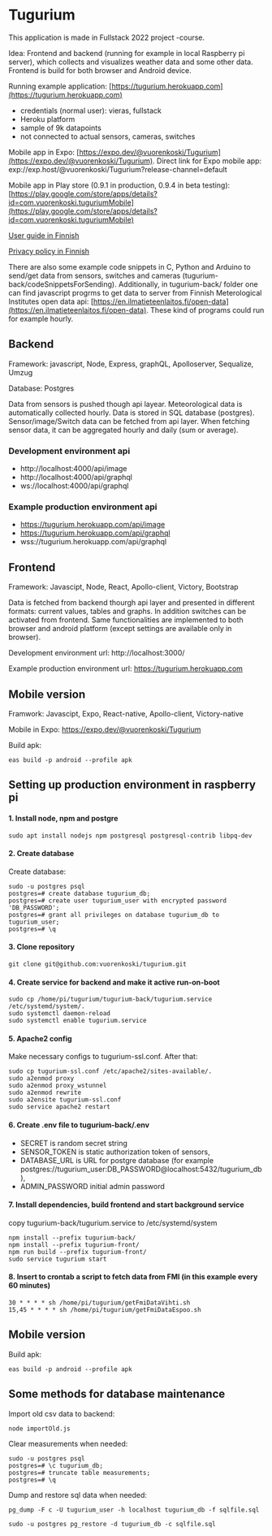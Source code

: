 # Tugurium

This application is made in Fullstack 2022 project -course.

Idea: Frontend and backend (running for example in local Raspberry pi server), which collects and visualizes weather data and some other data. Frontend is build for both browser and Android device.

Running example application: [https://tugurium.herokuapp.com](https://tugurium.herokuapp.com)

- credentials (normal user): vieras, fullstack
- Heroku platform
- sample of 9k datapoints
- not connected to actual sensors, cameras, switches

Mobile app in Expo: [https://expo.dev/@vuorenkoski/Tugurium](https://expo.dev/@vuorenkoski/Tugurium). Direct link for Expo mobile app: exp://exp.host/@vuorenkoski/Tugurium?release-channel=default

Mobile app in Play store (0.9.1 in production, 0.9.4 in beta testing): [https://play.google.com/store/apps/details?id=com.vuorenkoski.tuguriumMobile](https://play.google.com/store/apps/details?id=com.vuorenkoski.tuguriumMobile)

[User guide in Finnish](kayttoohje.md)

[Privacy policy in Finnish](tietosuojakaytanto.md)

There are also some example code snippets in C, Python and Arduino to send/get data from sensors, switches and cameras (tugurium-back/codeSnippetsForSending). Additionally, in tugurium-back/ folder one can find javascript progrms to get data to server from Finnish Meterological Institutes open data api: [https://en.ilmatieteenlaitos.fi/open-data](https://en.ilmatieteenlaitos.fi/open-data). These kind of programs could run for example hourly.

## Backend

Framework: javascript, Node, Express, graphQL, Apolloserver, Sequalize, Umzug

Database: Postgres

Data from sensors is pushed though api layear. Meteorological data is automatically collected hourly. Data is stored in SQL database (postgres). Sensor/image/Switch data can be fetched from api layer. When fetching sensor data, it can be aggregated hourly and daily (sum or average).

### Development environment api

- http://localhost:4000/api/image
- http://localhost:4000/api/graphql
- ws://localhost:4000/api/graphql

### Example production environment api

- https://tugurium.herokuapp.com/api/image
- https://tugurium.herokuapp.com/api/graphql
- wss://tugurium.herokuapp.com/api/graphql

## Frontend

Framework: Javascipt, Node, React, Apollo-client, Victory, Bootstrap

Data is fetched from backend thourgh api layer and presented in different formats: current values, tables and graphs. In addition switches can be activated from frontend. Same functionalities are implemented to both browser and android platform (except settings are available only in browser).

Development environment url: http://localhost:3000/

Example production environment url: https://tugurium.herokuapp.com

## Mobile version

Framwork: Javascipt, Expo, React-native, Apollo-client, Victory-native

Mobile in Expo: https://expo.dev/@vuorenkoski/Tugurium

Build apk:

```
eas build -p android --profile apk
```

## Setting up production environment in raspberry pi

#### 1. Install node, npm and postgre

```
sudo apt install nodejs npm postgresql postgresql-contrib libpq-dev 
```

#### 2. Create database

Create database:

```
sudo -u postgres psql
postgres=# create database tugurium_db;
postgres=# create user tugurium_user with encrypted password 'DB_PASSWORD';
postgres=# grant all privileges on database tugurium_db to tugurium_user;
postgres=# \q
```

#### 3. Clone repository

```
git clone git@github.com:vuorenkoski/tugurium.git
```

#### 4. Create service for backend and make it active run-on-boot

```
sudo cp /home/pi/tugurium/tugurium-back/tugurium.service /etc/systemd/system/.
sudo systemctl daemon-reload
sudo systemctl enable tugurium.service
```

#### 5. Apache2 config

Make necessary configs to tugurium-ssl.conf. After that:

```
sudo cp tugurium-ssl.conf /etc/apache2/sites-available/.
sudo a2enmod proxy
sudo a2enmod proxy_wstunnel
sudo a2enmod rewrite
sudo a2ensite tugurium-ssl.conf
sudo service apache2 restart
```

#### 6. Create .env file to tugurium-back/.env

- SECRET is random secret string
- SENSOR_TOKEN is static authorization token of sensors,
- DATABASE_URL is URL for postgre database (for example postgres://tugurium_user:DB_PASSWORD@localhost:5432/tugurium_db),
- ADMIN_PASSWORD initial admin password

#### 7. Install dependencies, build frontend and start background service

copy tugurium-back/tugurium.service to /etc/systemd/system

```
npm install --prefix tugurium-back/
npm install --prefix tugurium-front/
npm run build --prefix tugurium-front/
sudo service tugurium start
```

#### 8. Insert to crontab a script to fetch data from FMI (in this example every 60 minutes)

```
30 * * * * sh /home/pi/tugurium/getFmiDataVihti.sh
15,45 * * * * sh /home/pi/tugurium/getFmiDataEspoo.sh
```

## Mobile version

Build apk:

```
eas build -p android --profile apk
```

## Some methods for database maintenance

Import old csv data to backend:

```
node importOld.js
```

Clear measurements when needed:

```
sudo -u postgres psql
postgres=# \c tugurium_db;
postgres=# truncate table measurements;
postgres=# \q
```

Dump and restore sql data when needed:

```
pg_dump -F c -U tugurium_user -h localhost tugurium_db -f sqlfile.sql

sudo -u postgres pg_restore -d tugurium_db -c sqlfile.sql
```
